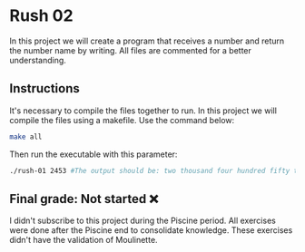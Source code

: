 # Rush 02

In this project we will create a program that receives a number and return the number name by writing. All files are commented for a better understanding.

## Instructions

It's necessary to compile the files together to run. In this project we will compile the files using a makefile. Use the command below:

```bash
make all
```
Then run the executable with this parameter:
```bash
./rush-01 2453 #The output should be: two thousand four hundred fifty three
```
## Final grade: Not started :x:
I didn't subscribe to this project during the Piscine period. All exercises were done after the Piscine end to consolidate knowledge. These exercises didn't have the validation of Moulinette.